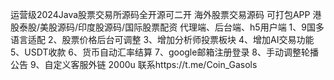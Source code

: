 运营级2024Java股票交易所源码全开源可二开
海外股票交易源码 可打包APP
港股泰股/美股源码/印度股源码/国际股票配资
代理端、后台端、h5用户端
1、9国多语言适配
2、股票价格后台可调整
3、增加分析师投票板块
4、增加AI交易功能
5、USDT收款
6、货币自动汇率结算
7、google邮箱注册登录
8、手动调整轮播公告
9、自定义客服外链
2000u
联系https://t.me/Coin_Gasols
